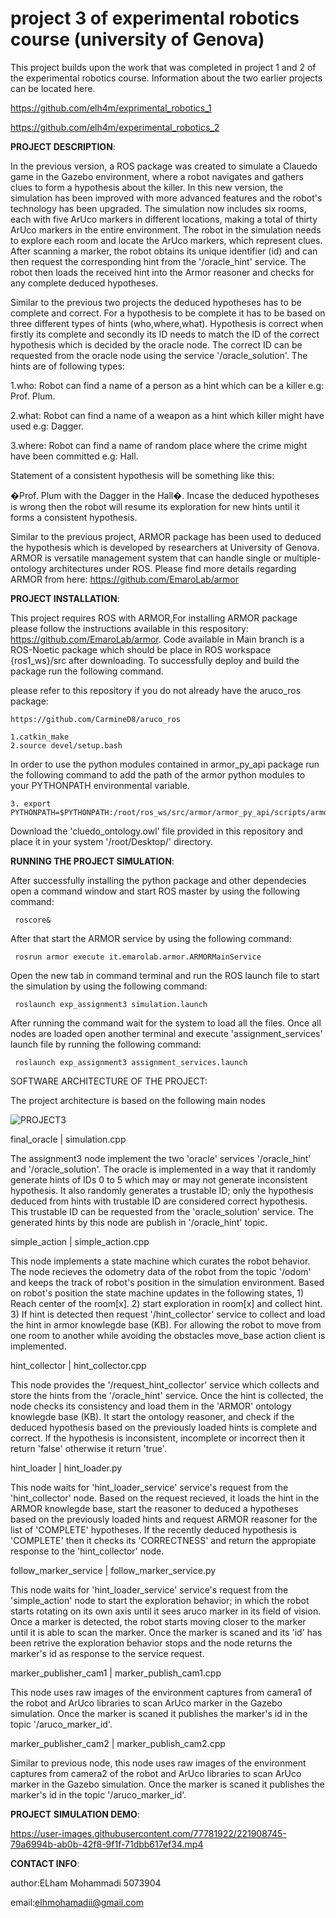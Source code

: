 # project 3 of experimental robotics course (university of Genova)
This project builds upon the work that was completed in project 1 and 2 of the experimental robotics course. Information about the two earlier projects can be located here.

https://github.com/elh4m/exprimental_robotics_1

https://github.com/elh4m/experimental_robotics_2

**PROJECT DESCRIPTION**:

In the previous version, a ROS package was created to simulate a Clauedo game in the Gazebo environment, where a robot navigates and gathers clues to form a hypothesis about the killer. In this new version, the simulation has been improved with more advanced features and the robot's technology has been upgraded. The simulation now includes six rooms, each with five ArUco markers in different locations, making a total of thirty ArUco markers in the entire environment.
The robot in the simulation needs to explore each room and locate the ArUco markers, which represent clues. After scanning a marker, the robot obtains its unique identifier (id) and can then request the corresponding hint from the '/oracle_hint' service. The robot then loads the received hint into the Armor reasoner and checks for any complete deduced hypotheses.

Similar to the previous two projects the deduced hypotheses has to be complete and correct. For a hypothesis to be complete it has to be based on three different types of hints (who,where,what). Hypothesis is correct when firstly its complete and secondly its ID needs to match the ID of the correct hypothesis which is decided by the oracle node. The correct ID can be requested from the oracle node using the service '/oracle_solution'. The hints are of following types:

1.who: Robot can find a name of a person as a hint which can be a killer e.g: Prof. Plum.

2.what: Robot can find a name of a weapon as a hint which killer might have used e.g: Dagger.

3.where: Robot can find a name of random place where the crime might have been committed e.g: Hall.

Statement of a consistent hypothesis will be something like this:

�Prof. Plum with the Dagger in the Hall�. Incase the deduced hypotheses is wrong then the robot will resume its exploration for new hints until it forms a consistent hypothesis.

Similar to the previous project, ARMOR package has been used to deduced the hypothesis which is developed by researchers at University of Genova. ARMOR is versatile management system that can handle single or multiple-ontology architectures under ROS. Please find more details regarding ARMOR from here: https://github.com/EmaroLab/armor

**PROJECT INSTALLATION**:

This project requires ROS with ARMOR,For installing ARMOR package please follow the instructions available in this respository: https://github.com/EmaroLab/armor.
Code available in Main branch is a ROS-Noetic package which should be place in ROS workspace {ros1_ws}/src after downloading.
To successfully deploy and build the package run the following command.

please refer to this repository if you do not already have the aruco_ros package:
```
https://github.com/CarmineD8/aruco_ros
```
```
1.catkin_make
2.source devel/setup.bash
```
In order to use the python modules contained in armor_py_api package run the following command to add the path of the armor python modules to your PYTHONPATH environmental variable.
```
3. export PYTHONPATH=$PYTHONPATH:/root/ros_ws/src/armor/armor_py_api/scripts/armor_api/
```
Download the 'cluedo_ontology.owl' file provided in this repository and place it in your system '/root/Desktop/' directory.

**RUNNING THE PROJECT SIMULATION**:

After successfully installing the python package and other dependecies open a command window and start ROS master by using the following command:
```
 roscore&
```
After that start the ARMOR service by using the following command:
```
 rosrun armor execute it.emarolab.armor.ARMORMainService
```
Open the new tab in command terminal and run the ROS launch file to start the simulation by using the following command:
```
 roslaunch exp_assignment3 simulation.launch
```
After running the command wait for the system to load all the files. Once all nodes are loaded open another terminal and execute 'assignment_services' launch file by running the following command:
```
 roslaunch exp_assignment3 assignment_services.launch
```
SOFTWARE ARCHITECTURE OF THE PROJECT:

The project architecture is based on the following main nodes

![PROJECT3](https://user-images.githubusercontent.com/77781922/221897312-dde39740-4522-4d85-9112-28e22a940931.PNG)

final_oracle | simulation.cpp

The assignment3 node implement the two 'oracle' services '/oracle_hint' and '/oracle_solution'. The oracle is implemented in a way that it randomly generate hints of IDs 0 to 5 which may or may not generate inconsistent hypothesis. It also randomly generates a trustable ID; only the hypothesis deduced from hints with trustable ID are considered correct hypothesis. This trustable ID can be requested from the 'oracle_solution' service. The generated hints by this node are publish in '/oracle_hint' topic.

simple_action | simple_action.cpp

This node implements a state machine which curates the robot behavior. The node recieves the odometry data of the robot from the topic '/odom' and keeps the track of robot's position in the simulation environment. Based on robot's position the state machine updates in the following states, 1) Reach center of the room[x]. 2) start exploration in room[x] and collect hint. 3) If hint is detected then request '/hint_collector' service to collect and load the hint in armor knowlegde base (KB). For allowing the robot to move from one room to another while avoiding the obstacles move_base action client is implemented.

hint_collector | hint_collector.cpp

This node provides the '/request_hint_collector' service which collects and store the hints from the '/oracle_hint' service. Once the hint is collected, the node checks its consistency and load them in the 'ARMOR' ontology knowlegde base (KB). It start the ontology reasoner, and check if the deduced hypothesis based on the previously loaded hints is complete and correct. If the hypothesis is inconsistent, incomplete or incorrect then it return 'false' otherwise it return 'true'.

hint_loader | hint_loader.py

This node waits for 'hint_loader_service' service's request from the 'hint_collector' node. Based on the request recieved, it loads the hint in the ARMOR knowlegde base, start the reasoner to deduced a hypotheses based on the previously loaded hints and request ARMOR reasoner for the list of 'COMPLETE' hypotheses. If the recently deduced hypothesis is 'COMPLETE' then it checks its 'CORRECTNESS' and return the appropiate response to the 'hint_collector' node.

follow_marker_service | follow_marker_service.py

This node waits for 'hint_loader_service' service's request from the 'simple_action' node to start the exploration behavior; in which the robot starts rotating on its own axis until it sees aruco marker in its field of vision. Once a marker is detected, the robot starts moving closer to the marker until it is able to scan the marker. Once the marker is scaned and its 'id' has been retrive the exploration behavior stops and the node returns the marker's id as response to the service request.

marker_publisher_cam1 | marker_publish_cam1.cpp

This node uses raw images of the environment captures from camera1 of the robot and ArUco libraries to scan ArUco marker in the Gazebo simulation. Once the marker is scaned it publishes the marker's id in the topic '/aruco_marker_id'.

marker_publisher_cam2 | marker_publish_cam2.cpp

Similar to previous node, this node uses raw images of the environment captures from camera2 of the robot and ArUco libraries to scan ArUco marker in the Gazebo simulation. Once the marker is scaned it publishes the marker's id in the topic '/aruco_marker_id'.

**PROJECT SIMULATION DEMO**:



https://user-images.githubusercontent.com/77781922/221908745-79a6994b-ab0b-42f8-9f1f-71dbb617ef34.mp4








**CONTACT INFO**:

author:ELham Mohammadi 5073904

email:elhmohamadii@gmail.com







